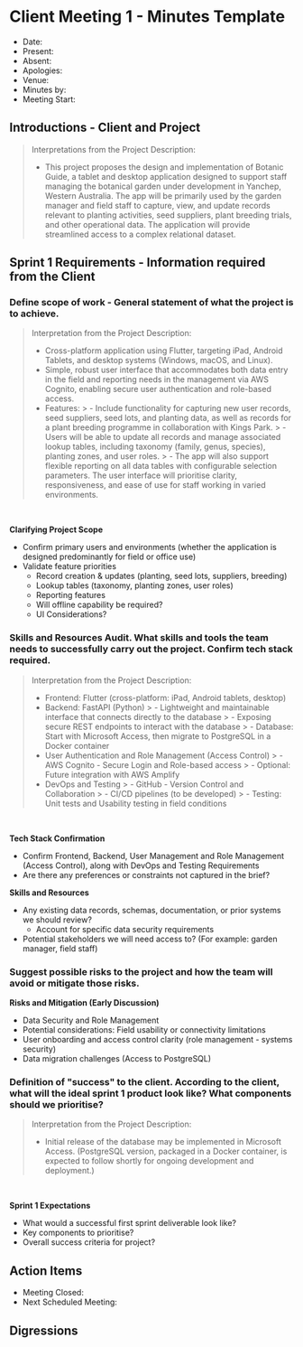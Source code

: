 # Client Meeting 1 - Minutes Template

- Date: 
- Present:
- Absent:
- Apologies:
- Venue:
- Minutes by:
- Meeting Start:

## Introductions - Client and Project
> Interpretations from the Project Description:
> - This project proposes the design and implementation of Botanic Guide, a tablet and desktop application designed to support staff managing the botanical garden under development in Yanchep, Western Australia. The app will be primarily used by the garden manager and field staff to capture, view, and update records relevant to planting activities, seed suppliers, plant breeding trials, and other operational data. The application will provide streamlined access to a complex relational dataset.

## Sprint 1 Requirements - Information required from the Client
### Define scope of work - General statement of what the project is to achieve.
> Interpretation from the Project Description:
> - Cross-platform application using Flutter, targeting iPad, Android Tablets, and desktop systems (Windows, macOS, and Linux).
> - Simple, robust user interface that accommodates both data entry in the field and reporting needs in the management via AWS Cognito, enabling secure user authentication and role-based access.
> - Features: 
    > - Include functionality for capturing new user records, seed suppliers, seed lots, and planting data, as well as records for a plant breeding programme in collaboration with Kings Park. 
    > - Users will be able to update all records and manage associated lookup tables, including taxonomy (family, genus, species), planting zones, and user roles. 
    > - The app will also support flexible reporting on all data tables with configurable selection parameters. The user interface will prioritise clarity, responsiveness, and ease of use for staff working in varied environments. 

<br> 

**Clarifying Project Scope**
- Confirm primary users and environments (whether the application is designed predominantly for field or office use)
- Validate feature priorities
    - Record creation & updates (planting, seed lots, suppliers, breeding)
    - Lookup tables (taxonomy, planting zones, user roles)
    - Reporting features
    - Will offline capability be required?
    - UI Considerations?

### Skills and Resources Audit. What skills and tools the team needs to successfully carry out the project. Confirm tech stack required.
> Interpretation from the Project Description:
> - Frontend: Flutter (cross-platform: iPad, Android tablets, desktop)
> - Backend: FastAPI (Python)
    > - Lightweight and maintainable interface that connects directly to the database
    > - Exposing secure REST endpoints to interact with the database
    > - Database: Start with Microsoft Access, then migrate to PostgreSQL in a Docker container
> - User Authentication and Role Management (Access Control)
    > - AWS Cognito - Secure Login and Role-based access
    > - Optional: Future integration with AWS Amplify
> - DevOps and Testing
    > - GitHub - Version Control and Collaboration
    > - CI/CD pipelines (to be developed)
    > - Testing: Unit tests and Usability testing in field conditions

<br> 

**Tech Stack Confirmation**
- Confirm Frontend, Backend, User Management and Role Management (Access Control), along with DevOps and Testing Requirements 
- Are there any preferences or constraints not captured in the brief?

**Skills and Resources**
- Any existing data records, schemas, documentation, or prior systems we should review?
    - Account for specific data security requirements
- Potential stakeholders we will need access to? (For example: garden manager, field staff)

### Suggest possible risks to the project and how the team will avoid or mitigate those risks.
**Risks and Mitigation (Early Discussion)**
- Data Security and Role Management
- Potential considerations: Field usability or connectivity limitations 
- User onboarding and access control clarity (role management - systems security)
- Data migration challenges (Access to PostgreSQL)

### Definition of "success" to the client. According to the client, what will the ideal sprint 1 product look like? What components should we prioritise?
> Interpretation from the Project Description:
> - Initial release of the database may be implemented in Microsoft Access. (PostgreSQL version, packaged in a Docker container, is expected to follow shortly for ongoing development and deployment.)

<br> 

**Sprint 1 Expectations**
- What would a successful first sprint deliverable look like?
- Key components to prioritise?
- Overall success criteria for project?

## Action Items

- Meeting Closed:
- Next Scheduled Meeting:

## Digressions
